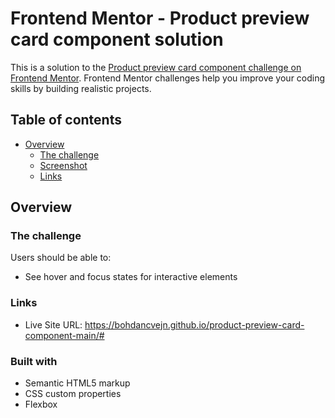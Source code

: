 # Frontend Mentor - Product preview card component solution

This is a solution to the [Product preview card component challenge on Frontend Mentor](https://www.frontendmentor.io/challenges/product-preview-card-component-GO7UmttRfa). Frontend Mentor challenges help you improve your coding skills by building realistic projects.

## Table of contents

- [Overview](#overview)
  - [The challenge](#the-challenge)
  - [Screenshot](#screenshot)
  - [Links](#links)

## Overview

### The challenge

Users should be able to:

- See hover and focus states for interactive elements

### Links

- Live Site URL: https://bohdancvejn.github.io/product-preview-card-component-main/#

### Built with

- Semantic HTML5 markup
- CSS custom properties
- Flexbox
